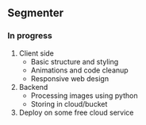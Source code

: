 ## Segmenter

### In progress

1. Client side
    - Basic structure and styling
    - Animations and code cleanup
    - Responsive web design
2. Backend 
    - Processing images using python
    - Storing in cloud/bucket
3. Deploy on some free cloud service
